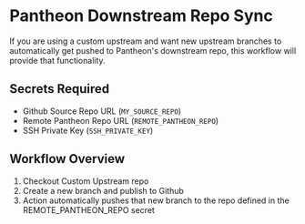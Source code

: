 # Pantheon Downstream Repo Sync

If you are using a custom upstream and want new upstream branches to automatically get pushed to Pantheon's downstream repo, this workflow will provide that functionality.

## Secrets Required

- Github Source Repo URL (`MY_SOURCE_REPO`)
- Remote Pantheon Repo URL (`REMOTE_PANTHEON_REPO`)
- SSH Private Key (`SSH_PRIVATE_KEY`)

## Workflow Overview

1. Checkout Custom Upstream repo
2. Create a new branch and publish to Github
3. Action automatically pushes that new branch to the repo defined in the REMOTE_PANTHEON_REPO secret
